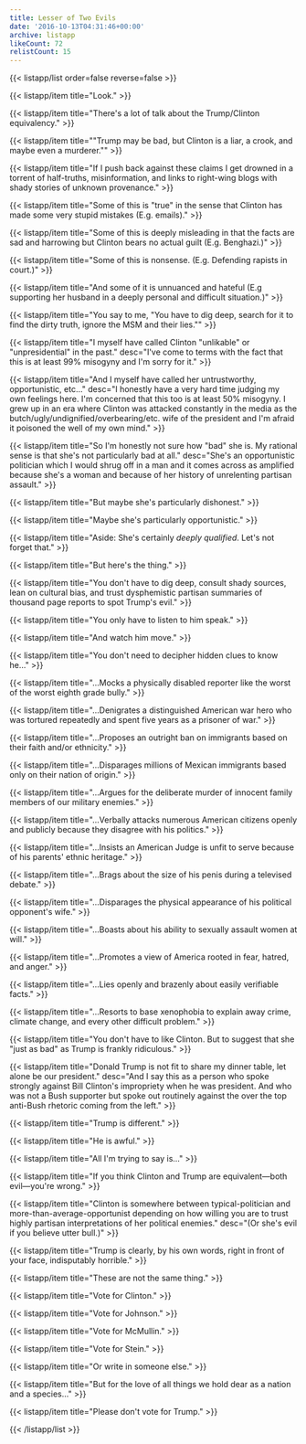 ```yaml
---
title: Lesser of Two Evils
date: '2016-10-13T04:31:46+00:00'
archive: listapp
likeCount: 72
relistCount: 15
---
```



{{< listapp/list order=false reverse=false >}}

   {{< listapp/item title="Look." >}}

   {{< listapp/item title="There's a lot of talk about the Trump/Clinton equivalency." >}}

   {{< listapp/item title="\"Trump may be bad, but Clinton is a liar, a crook, and maybe even a murderer.\"" >}}

   {{< listapp/item title="If I push back against these claims I get drowned in a torrent of half-truths, misinformation, and links to right-wing blogs with shady stories of unknown provenance." >}}

   {{< listapp/item title="Some of this is \"true\" in the sense that Clinton has made some very stupid mistakes (E.g. emails)." >}}

   {{< listapp/item title="Some of this is deeply misleading in that the facts are sad and harrowing but Clinton bears no actual guilt (E.g. Benghazi.)" >}}

   {{< listapp/item title="Some of this is nonsense. (E.g. Defending rapists in court.)" >}}

   {{< listapp/item title="And some of it is unnuanced and hateful (E.g supporting her husband in a deeply personal and difficult situation.)" >}}

   {{< listapp/item title="You say to me, \"You have to dig deep, search for it to find the dirty truth, ignore the MSM and their lies.\"" >}}

   {{< listapp/item title="I myself have called Clinton \"unlikable\" or \"unpresidential\" in the past."
      desc="I've come to terms with the fact that this is at least 99% misogyny and I'm sorry for it." >}}

   {{< listapp/item title="And I myself have called her untrustworthy, opportunistic, etc..."
      desc="I honestly have a very hard time judging my own feelings here. I'm concerned that this too is at least 50% misogyny. I grew up in an era where Clinton was attacked constantly in the media as the butch/ugly/undignified/overbearing/etc. wife of the president and I'm afraid it poisoned the well of my own mind." >}}

   {{< listapp/item title="So I'm honestly not sure how \"bad\" she is. My rational sense is that she's not particularly bad at all."
      desc="She's an opportunistic politician which I would shrug off in a man and it comes across as amplified because she's a woman and because of her history of unrelenting partisan assault." >}}

   {{< listapp/item title="But maybe she's particularly dishonest." >}}

   {{< listapp/item title="Maybe she's particularly opportunistic." >}}

   {{< listapp/item title="Aside: She's certainly *deeply qualified*. Let's not forget that." >}}

   {{< listapp/item title="But here's the thing." >}}

   {{< listapp/item title="You don't have to dig deep, consult shady sources, lean on cultural bias, and trust dysphemistic partisan summaries of thousand page reports to spot Trump's evil." >}}

   {{< listapp/item title="You only have to listen to him speak." >}}

   {{< listapp/item title="And watch him move." >}}

   {{< listapp/item title="You don't need to decipher hidden clues to know he..." >}}

   {{< listapp/item title="...Mocks a physically disabled reporter like the worst of the worst eighth grade bully." >}}

   {{< listapp/item title="...Denigrates a distinguished American war hero who was tortured repeatedly and spent five years as a prisoner of war." >}}

   {{< listapp/item title="...Proposes an outright ban on immigrants based on their faith and/or ethnicity." >}}

   {{< listapp/item title="...Disparages millions of Mexican immigrants based only on their nation of origin." >}}

   {{< listapp/item title="...Argues for the deliberate murder of innocent family members of our military enemies." >}}

   {{< listapp/item title="...Verbally attacks numerous American citizens openly and publicly because they disagree with his politics." >}}

   {{< listapp/item title="...Insists an American Judge is unfit to serve because of his parents' ethnic heritage." >}}

   {{< listapp/item title="...Brags about the size of his penis during a televised debate." >}}

   {{< listapp/item title="...Disparages the physical appearance of his political opponent's wife." >}}

   {{< listapp/item title="...Boasts about his ability to sexually assault women at will." >}}

   {{< listapp/item title="...Promotes a view of America rooted in fear, hatred, and anger." >}}

   {{< listapp/item title="...Lies openly and brazenly about easily verifiable facts." >}}

   {{< listapp/item title="...Resorts to base xenophobia to explain away crime, climate change, and every other difficult problem." >}}

   {{< listapp/item title="You don't have to like Clinton. But to suggest that she \"just as bad\" as Trump is frankly ridiculous." >}}

   {{< listapp/item title="Donald Trump is not fit to share my dinner table, let alone be our president."
      desc="And I say this as a person who spoke strongly against Bill Clinton's impropriety when he was president. And who was not a Bush supporter but spoke out routinely against the over the top anti-Bush rhetoric coming from the left." >}}

   {{< listapp/item title="Trump is different." >}}

   {{< listapp/item title="He is awful." >}}

   {{< listapp/item title="All I'm trying to say is..." >}}

   {{< listapp/item title="If you think Clinton and Trump are equivalent—both evil—you're wrong." >}}

   {{< listapp/item title="Clinton is somewhere between typical-politician and more-than-average-opportunist depending on how willing you are to trust highly partisan interpretations of her political enemies."
      desc="(Or she's evil if you believe utter bull.)" >}}

   {{< listapp/item title="Trump is clearly, by his own words, right in front of your face, indisputably horrible." >}}

   {{< listapp/item title="These are not the same thing." >}}

   {{< listapp/item title="Vote for Clinton." >}}

   {{< listapp/item title="Vote for Johnson." >}}

   {{< listapp/item title="Vote for McMullin." >}}

   {{< listapp/item title="Vote for Stein." >}}

   {{< listapp/item title="Or write in someone else." >}}

   {{< listapp/item title="But for the love of all things we hold dear as a nation and a species..." >}}

   {{< listapp/item title="Please don't vote for Trump." >}}

{{< /listapp/list >}}
